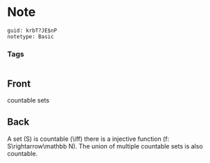 # Note
```
guid: krbT?JE$nP
notetype: Basic
```

### Tags
```
```

## Front
countable sets

## Back
A set \(S\) is countable \(\iff\) there is a injective function \(f: S\rightarrow\mathbb N\). 
The union of multiple countable sets is also countable.
